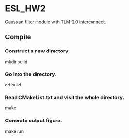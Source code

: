 # ESL_HW2

Gaussian filter module with TLM-2.0 interconnect.

## Compile 

### Construct a new directory.
  mkdir build

### Go into the directory. 
  cd build

### Read CMakeList.txt and visit the whole directory.
  make

### Generate output figure.
  make run
